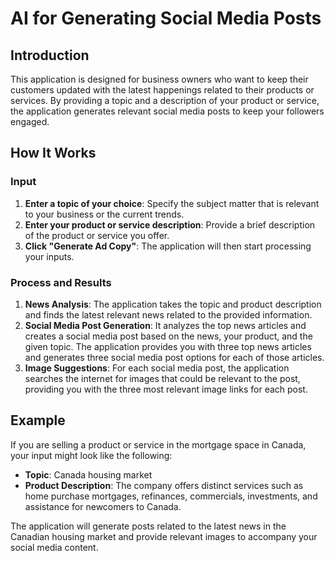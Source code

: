 # AI for Generating Social Media Posts

## Introduction
This application is designed for business owners who want to keep their customers updated with the latest happenings related to their products or services. By providing a topic and a description of your product or service, the application generates relevant social media posts to keep your followers engaged.

## How It Works

### Input
1. **Enter a topic of your choice**: Specify the subject matter that is relevant to your business or the current trends.
2. **Enter your product or service description**: Provide a brief description of the product or service you offer.
3. **Click "Generate Ad Copy"**: The application will then start processing your inputs.

### Process and Results
1. **News Analysis**: The application takes the topic and product description and finds the latest relevant news related to the provided information.
2. **Social Media Post Generation**: It analyzes the top news articles and creates a social media post based on the news, your product, and the given topic. The application provides you with three top news articles and generates three social media post options for each of those articles.
3. **Image Suggestions**: For each social media post, the application searches the internet for images that could be relevant to the post, providing you with the three most relevant image links for each post.

## Example
If you are selling a product or service in the mortgage space in Canada, your input might look like the following:

- **Topic**: Canada housing market
- **Product Description**: The company offers distinct services such as home purchase mortgages, refinances, commercials, investments, and assistance for newcomers to Canada.

The application will generate posts related to the latest news in the Canadian housing market and provide relevant images to accompany your social media content.

